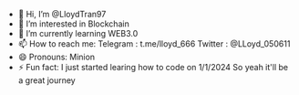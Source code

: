 - 👋 Hi, I’m @LloydTran97
- 👀 I’m interested in Blockchain  
- 🌱 I’m currently learning WEB3.0
- 📫 How to reach me: Telegram : t.me/lloyd_666
                      Twitter : @LLoyd_050611
- 😄 Pronouns: Minion
- ⚡ Fun fact: I just started learing how to code on 1/1/2024 So yeah it'll be a great journey

<!---
LloydTran97/LloydTran97 is a ✨ special ✨ repository because its `README.md` (this file) appears on your GitHub profile.
You can click the Preview link to take a look at your changes.
--->
